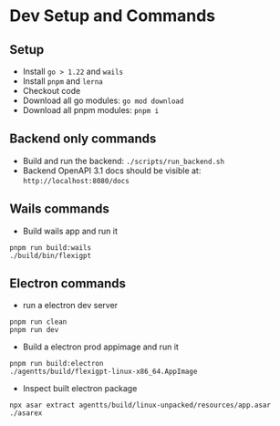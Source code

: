 # Dev Setup and Commands

## Setup

- Install `go > 1.22` and `wails`
- Install `pnpm` and `lerna`
- Checkout code
- Download all go modules: `go mod download`
- Download all pnpm modules: `pnpm i`

## Backend only commands

- Build and run the backend: `./scripts/run_backend.sh`
- Backend OpenAPI 3.1 docs should be visible at: `http://localhost:8080/docs`

## Wails commands

- Build wails app and run it

```
pnpm run build:wails
./build/bin/flexigpt
```

## Electron commands

- run a electron dev server

```
pnpm run clean
pnpm run dev
```

- Build a electron prod appimage and run it

```
pnpm run build:electron
./agentts/build/flexigpt-linux-x86_64.AppImage
```

- Inspect built electron package

```
npx asar extract agentts/build/linux-unpacked/resources/app.asar ./asarex
```
